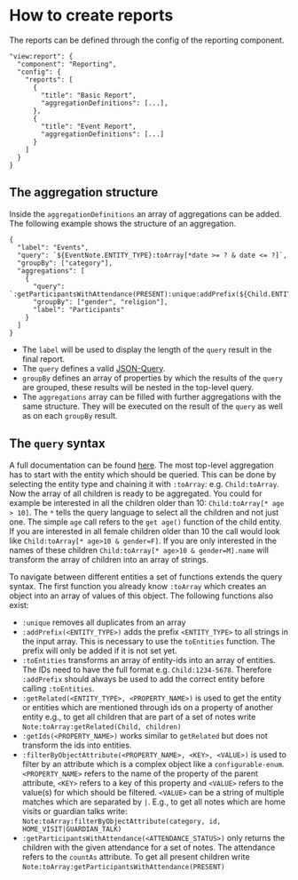# How to create reports
The reports can be defined through the config of the reporting component.
```
"view:report": {
  "component": "Reporting",
  "config": {
    "reports": [
      {
        "title": "Basic Report",
        "aggregationDefinitions": [...],
      },
      {
        "title": "Event Report",
        "aggregationDefinitions": [...]
      }
    ]
  }
}
```

## The aggregation structure
Inside the `aggregationDefinitions` an array of aggregations can be added.
The following example shows the structure of an aggregation.
```
{
  "label": "Events",
  "query": `${EventNote.ENTITY_TYPE}:toArray[*date >= ? & date <= ?]`,
  "groupBy": ["category"],
  "aggregations": [
    {
      "query": `:getParticipantsWithAttendance(PRESENT):unique:addPrefix(${Child.ENTITY_TYPE}):toEntities`,
      "groupBy": ["gender", "religion"],
      "label": "Participants"
    }
  ]
}
```

- The `label` will be used to display the length of the `query` result in the final report.
- The `query` defines a valid [JSON-Query](https://github.com/auditassistant/json-query#queries).
- `groupBy` defines an array of properties by which the results of the `query` are grouped,
    these results will be nested in the top-level query.
- The `aggregations` array can be filled with further aggregations with the same structure.
    They will be executed on the result of the `query` as well as on each `groupBy` result.
  
## The `query` syntax
A full documentation can be found [here](https://github.com/auditassistant/json-query#queries).
The most top-level aggregation has to start with the entity which should be queried.
This can be done by selecting the entity type and chaining it with `:toArray`: e.g. `Child:toArray`.
Now the array of all children is ready to be aggregated. 
You could for example be interested in all the children older than 10: `Child:toArray[* age > 10]`.
The `*` tells the query language to select all the children and not just one. 
The simple `age` call refers to the `get age()` function of the child entity.
If you are interested in all female children older than 10 the call would look like `Child:toArray[* age>10 & gender=F]`.
If you are only interested in the names of these children `Child:toArray[* age>10 & gender=M].name` will transform the
array of children into an array of strings.

To navigate between different entities a set of functions extends the query syntax.
The first function you already know `:toArray` which creates an object into an array of values of this object.
The following functions also exist:
- `:unique` removes all duplicates from an array
- `:addPrefix(<ENTITY_TYPE>)` adds the prefix `<ENTITY_TYPE>` to all strings in the input array.
    This is necessary to use the `toEntities` function.
    The prefix will only be added if it is not set yet.
- `:toEntities` transforms an array of entity-ids into an array of entities.
    The IDs need to have the full format e.g. `Child:1234-5678`.
    Therefore `:addPrefix` should always be used to add the correct entity before calling `:toEntities`.
- `:getRelated(<ENTITY_TYPE>, <PROPERTY_NAME>)` is used to get the entity or entities which are mentioned through ids
    on a property of another entity e.g., to get all children that are part of a set of notes write `Note:toArray:getRelated(Child, children)`
- `:getIds(<PROPERTY_NAME>)` works similar to `getRelated` but does not transform the ids into entities.
- `:filterByObjectAttribute(<PROPERTY_NAME>, <KEY>, <VALUE>)` is used to filter by an attribute which is a complex
    object like a `configurable-enum`. `<PROPERTY_NAME>` refers to the name of the property of the parent attribute,
    `<KEY>` refers to a key of this property and `<VALUE>` refers to the value(s) for which should be filtered.
    `<VALUE>` can be a string of multiple matches which are separated by `|`.
    E.g., to get all notes which are home visits or guardian talks write:
    `Note:toArray:filterByObjectAttribute(category, id, HOME_VISIT|GUARDIAN_TALK)`
- `:getParticipantsWithAttendance(<ATTENDANCE_STATUS>)` only returns the children with the given attendance for a set 
    of notes. The attendance refers to the `countAs` attribute. To get all present children write 
    `Note:toArray:getParticipantsWithAttendance(PRESENT)`
    


